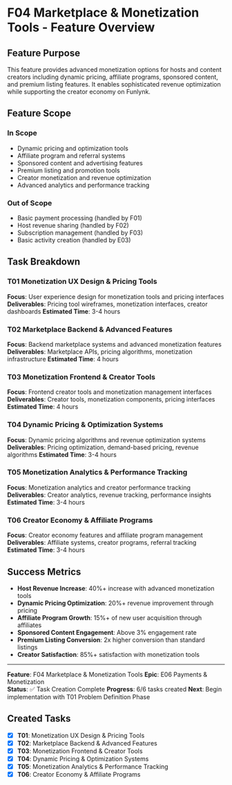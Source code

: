 # F04 Marketplace & Monetization Tools - Feature Overview

## Feature Purpose

This feature provides advanced monetization options for hosts and content creators including dynamic pricing, affiliate programs, sponsored content, and premium listing features. It enables sophisticated revenue optimization while supporting the creator economy on Funlynk.

## Feature Scope

### In Scope
- Dynamic pricing and optimization tools
- Affiliate program and referral systems
- Sponsored content and advertising features
- Premium listing and promotion tools
- Creator monetization and revenue optimization
- Advanced analytics and performance tracking

### Out of Scope
- Basic payment processing (handled by F01)
- Host revenue sharing (handled by F02)
- Subscription management (handled by F03)
- Basic activity creation (handled by E03)

## Task Breakdown

### T01 Monetization UX Design & Pricing Tools
**Focus**: User experience design for monetization tools and pricing interfaces
**Deliverables**: Pricing tool wireframes, monetization interfaces, creator dashboards
**Estimated Time**: 3-4 hours

### T02 Marketplace Backend & Advanced Features
**Focus**: Backend marketplace systems and advanced monetization features
**Deliverables**: Marketplace APIs, pricing algorithms, monetization infrastructure
**Estimated Time**: 4 hours

### T03 Monetization Frontend & Creator Tools
**Focus**: Frontend creator tools and monetization management interfaces
**Deliverables**: Creator tools, monetization components, pricing interfaces
**Estimated Time**: 4 hours

### T04 Dynamic Pricing & Optimization Systems
**Focus**: Dynamic pricing algorithms and revenue optimization systems
**Deliverables**: Pricing optimization, demand-based pricing, revenue algorithms
**Estimated Time**: 3-4 hours

### T05 Monetization Analytics & Performance Tracking
**Focus**: Monetization analytics and creator performance tracking
**Deliverables**: Creator analytics, revenue tracking, performance insights
**Estimated Time**: 3-4 hours

### T06 Creator Economy & Affiliate Programs
**Focus**: Creator economy features and affiliate program management
**Deliverables**: Affiliate systems, creator programs, referral tracking
**Estimated Time**: 3-4 hours

## Success Metrics

- **Host Revenue Increase**: 40%+ increase with advanced monetization tools
- **Dynamic Pricing Optimization**: 20%+ revenue improvement through pricing
- **Affiliate Program Growth**: 15%+ of new user acquisition through affiliates
- **Sponsored Content Engagement**: Above 3% engagement rate
- **Premium Listing Conversion**: 2x higher conversion than standard listings
- **Creator Satisfaction**: 85%+ satisfaction with monetization tools

---

**Feature**: F04 Marketplace & Monetization Tools
**Epic**: E06 Payments & Monetization  
**Status**: ✅ Task Creation Complete
**Progress**: 6/6 tasks created
**Next**: Begin implementation with T01 Problem Definition Phase

## Created Tasks
- [x] **T01**: Monetization UX Design & Pricing Tools
- [x] **T02**: Marketplace Backend & Advanced Features
- [x] **T03**: Monetization Frontend & Creator Tools
- [x] **T04**: Dynamic Pricing & Optimization Systems
- [x] **T05**: Monetization Analytics & Performance Tracking
- [x] **T06**: Creator Economy & Affiliate Programs

